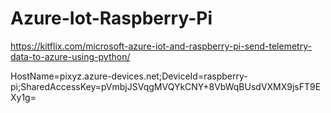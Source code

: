 # Azure-Iot-Raspberry-Pi

https://kitflix.com/microsoft-azure-iot-and-raspberry-pi-send-telemetry-data-to-azure-using-python/

HostName=pixyz.azure-devices.net;DeviceId=raspberry-pi;SharedAccessKey=pVmbjJSVqgMVQYkCNY+8VbWqBUsdVXMX9jsFT9EXy1g=
